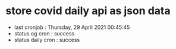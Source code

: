 # store covid daily api as json data

- last cronjob : Thursday, 29 April 2021 00:45:45
- status og cron : success
- status daily cron : success
      
      